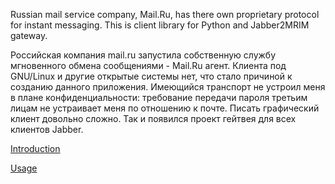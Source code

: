 Russian mail service company, Mail.Ru, has there own proprietary protocol for instant messaging. This is client library for Python and Jabber2MRIM gateway.

Российская компания mail.ru запустила собственную службу мгновенного обмена сообщениями - Mail.Ru агент. Клиента под GNU/Linux и другие открытые системы нет, что стало причиной к созданию данного приложения. Имеющийся транспорт не устроил меня в плане конфиденциальности: требование передачи пароля третьим лицам не устраивает меня по отношению к почте. Писать графический клиент довольно сложно. Так и появился проект гейтвея для всех клиентов Jabber.

[Introduction](Introduction.md)

[Usage](Usage.md)